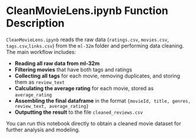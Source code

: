 
# CleanMovieLens.ipynb Function Description

`CleanMovieLens.ipynb` reads the raw data (`ratings.csv`, `movies.csv`, `tags.csv`,`links.csv`) from the `ml-32m` folder and performing data cleaning. The main workflow includes:

- **Reading all raw data from ml-32m**
- **Filtering movies** that have both tags and ratings
- **Collecting all tags** for each movie, removing duplicates, and storing them as `review_text`
- **Calculating the average rating** for each movie, stored as `average_rating`
- **Assembling the final dataframe** in the format `{movieId, title, genres, review_text, average_rating}`
- **Outputting the result** to the file `cleaned_reviews.csv`

You can run this notebook directly to obtain a cleaned movie dataset for further analysis and modeling.